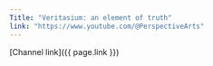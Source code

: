```yaml
---
Title: "Veritasium: an element of truth"
link: "https://www.youtube.com/@PerspectiveArts"
---
```


[Channel link]({{ page.link }})